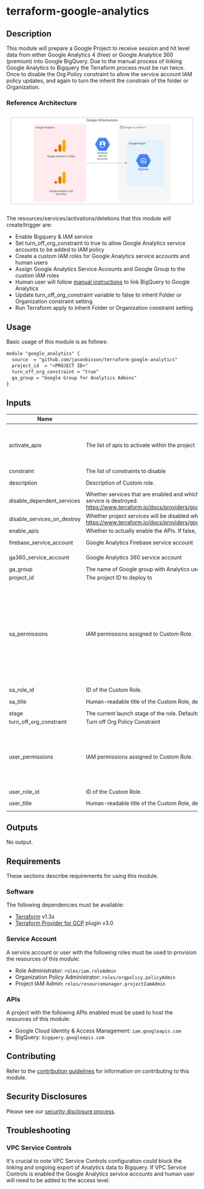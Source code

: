 # terraform-google-analytics

## Description
This module will prepare a Google Project to receive session and hit level data from either Google Analytics 4 (free) or Google Analytice 360 (premium) into Google BigQuery. Due to the manual process of linking Google Analytics to Bigquery the Terraform process must be run twice. Once to disable the Org Policy constraint to allow the service account IAM policy updates, and again to turn the inherit the constrain of the folder or Organization.

### Reference Architecture
![Reference Architecture](diagram/GATOBQ.png)

The resources/services/activations/deletions that this module will create/trigger are:
- Enable Bigquery & IAM service
- Set turn_off_org_constraint to true to allow Google Analytics service accounts to be added to IAM policy
- Create a custom IAM roles for Google Analytics service accounts and human users
- Assign Google Analytics Service Accounts and Google Group to the custom IAM roles
- Human user will follow [manual instructions](https://support.google.com/analytics/answer/3416092?hl=en#step3&zippy=%2Cin-this-article) to link BigQuery to Google Analytics
- Update turn_off_org_constraint variable to false to inherit Folder or Organization constraint setting
- Run Terraform apply to inherit Folder or Organization constraint setting

## Usage

Basic usage of this module is as follows:

```hcl
module "google_analytics" {
  source  = "github.com/jasonbisson/terraform-google-analytics"
  project_id  = "<PROJECT ID>"
  turn_off_org_constraint = "true"
  ga_group = "Google Group for Analytics Admins"
}
```

<!-- BEGINNING OF PRE-COMMIT-TERRAFORM DOCS HOOK -->
## Inputs

| Name | Description | Type | Default | Required |
|------|-------------|------|---------|:--------:|
| activate\_apis | The list of apis to activate within the project | `list(string)` | <pre>[<br>  "bigquery.googleapis.com",<br>  "iam.googleapis.com"<br>]</pre> | no |
| constraint | The list of constraints to disable | `string` | `"iam.allowedPolicyMemberDomains"` | no |
| description | Description of Custom role. | `string` | `"Google Analytics custom role to write website data to BigQuery"` | no |
| disable\_dependent\_services | Whether services that are enabled and which depend on this service should also be disabled when this service is destroyed. https://www.terraform.io/docs/providers/google/r/google_project_service.html#disable_dependent_services | `string` | `"false"` | no |
| disable\_services\_on\_destroy | Whether project services will be disabled when the resources are destroyed. https://www.terraform.io/docs/providers/google/r/google_project_service.html#disable_on_destroy | `string` | `"false"` | no |
| enable\_apis | Whether to actually enable the APIs. If false, this module is a no-op. | `string` | `"true"` | no |
| firebase\_service\_account | Google Analytics Firebase service account | `string` | `"firebase-measurement@system.gserviceaccount.com"` | no |
| ga360\_service\_account | Google Analytics 360 service account | `string` | `"analytics-processing-dev@system.gserviceaccount.com"` | no |
| ga\_group | The name of Google group with Analytics users that need to link BigQuery to Google Analytics | `string` | n/a | yes |
| project\_id | The project ID to deploy to | `string` | n/a | yes |
| sa\_permissions | IAM permissions assigned to Custom Role. | `list(string)` | <pre>[<br>  "bigquery.datasets.create",<br>  "bigquery.datasets.get",<br>  "bigquery.tables.create",<br>  "bigquery.tables.get",<br>  "bigquery.tables.delete",<br>  "bigquery.tables.updateData",<br>  "bigquery.jobs.create",<br>  "bigquery.jobs.list",<br>  "resourcemanager.projects.get"<br>]</pre> | no |
| sa\_role\_id | ID of the Custom Role. | `string` | `"GA_EXPORT_SA"` | no |
| sa\_title | Human-readable title of the Custom Role, defaults to role\_id. | `string` | `"Google Analytics service account that writes website data to BigQuery"` | no |
| stage | The current launch stage of the role. Defaults to GA. | `string` | `"GA"` | no |
| turn\_off\_org\_constraint | Turn off Org Policy Constraint | `bool` | `true` | no |
| user\_permissions | IAM permissions assigned to Custom Role. | `list(string)` | <pre>[<br>  "resourcemanager.projects.get",<br>  "serviceusage.services.list",<br>  "serviceusage.services.enable",<br>  "resourcemanager.projects.setIamPolicy"<br>]</pre> | no |
| user\_role\_id | ID of the Custom Role. | `string` | `"GA_EXPORT_USER"` | no |
| user\_title | Human-readable title of the Custom Role, defaults to role\_id. | `string` | `"Google Group for users running one time link of Google Analytics to BigQuery"` | no |

## Outputs

No output.

<!-- END OF PRE-COMMIT-TERRAFORM DOCS HOOK -->

## Requirements

These sections describe requirements for using this module.

### Software

The following dependencies must be available:

- [Terraform][terraform] v1.3x
- [Terraform Provider for GCP][terraform-provider-gcp] plugin v3.0

### Service Account

A service account or user with the following roles must be used to provision
the resources of this module:

- Role Administrator: `roles/iam.roleAdmin`
- Organization Policy Administrator: `roles/orgpolicy.policyAdmin`
- Project IAM Admin: `roles/resourcemanager.projectIamAdmin`

### APIs

A project with the following APIs enabled must be used to host the
resources of this module:

- Google Cloud Identity & Access Management: `iam.googleapis.com`
- BigQuery: `bigquery.googleapis.com`

## Contributing

Refer to the [contribution guidelines](./CONTRIBUTING.md) for
information on contributing to this module.

[iam-module]: https://registry.terraform.io/modules/terraform-google-modules/iam/google
[project-factory-module]: https://registry.terraform.io/modules/terraform-google-modules/project-factory/google
[terraform-provider-gcp]: https://www.terraform.io/docs/providers/google/index.html
[terraform]: https://www.terraform.io/downloads.html

## Security Disclosures

Please see our [security disclosure process](./SECURITY.md).

## Troubleshooting

### VPC Service Controls
It's crucial to note VPC Service Controls configuration could block the linking and ongoing export of Analytics data to Bigquery. If VPC Service Controls is enabled the Google Analytics service accounts and human user will need to be added to the access level.
